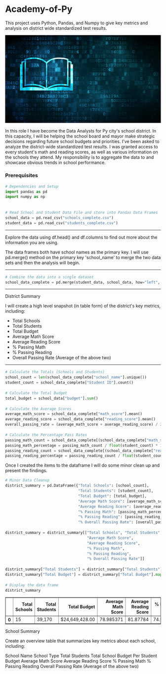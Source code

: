 # Academy-of-Py
This project uses Python, Pandas, and Numpy to give key metrics and analysis on district wide standardized test results.

![Education](image/education.png)

In this role I have become the Data Analysts for Py city's school district. In this capacity, I will be helping the school board and mayor make strategic decisions regarding future school budgets and priorities.
I've been asked to analyze the district-wide standardized test results. I was granted access to every student's math and reading scores, as well as various information on the schools they attend. My responsibility is to aggregate the data to and showcase obvious trends in school performance.

### Prerequisites

```python 
# Dependencies and Setup
import pandas as pd
import numpy as np


# Read School and Student Data File and store into Pandas Data Frames
school_data = pd.read_csv("schools_complete.csv")
student_data = pd.read_csv("students_complete.csv")
```
- - - 

Explore the data using df.head() and df.columns to find out more about the information you are using. 

The data frames both have school names as the primary key. I will use pd.merge() method on the primary key 'school_name' to merge the two data sets and then the analysis will begin.
- - - 
```python 
# Combine the data into a single dataset
school_data_complete = pd.merge(student_data, school_data, how="left", on=["school_name", "school_name"])
```
- - - 

District Summary

I will create a high level snapshot (in table form) of the district's key metrics, including:

  * Total Schools
  * Total Students
  * Total Budget
  * Average Math Score
  * Average Reading Score
  * % Passing Math
  * % Passing Reading
  * Overall Passing Rate (Average of the above two)
- - - 
```python 
# Calculate the Totals (Schools and Students)
school_count = len(school_data_complete["school_name"].unique())
student_count = school_data_complete["Student ID"].count()

# Calculate the Total Budget
total_budget = school_data["budget"].sum()

# Calculate the Average Scores
average_math_score = school_data_complete["math_score"].mean()
average_reading_score = school_data_complete["reading_score"].mean()
overall_passing_rate = (average_math_score + average_reading_score) / 2

# Calculate the Percentage Pass Rates
passing_math_count = school_data_complete[(school_data_complete["math_score"] > 70)].count()["student_name"]
passing_math_percentage = passing_math_count / float(student_count) * 100
passing_reading_count = school_data_complete[(school_data_complete["reading_score"] > 70)].count()["student_name"]
passing_reading_percentage = passing_reading_count / float(student_count) * 100
```

Once I created the items to the dataframe I will do some minor clean up and present the findings. 

```python
# Minor Data Cleanup
district_summary = pd.DataFrame({"Total Schools": [school_count],
                                 "Total Students": [student_count],
                                 "Total Budget": [total_budget],
                                 "Average Math Score": [average_math_score],
                                 "Average Reading Score": [average_reading_score],
                                 "% Passing Math": [passing_math_percentage],
                                 "% Passing Reading": [passing_reading_percentage],
                                 "% Overall Passing Rate": [overall_passing_rate]})

district_summary = district_summary[["Total Schools", "Total Students", "Total Budget",
                                     "Average Math Score",
                                     "Average Reading Score",
                                     "% Passing Math",
                                     "% Passing Reading",
                                     "% Overall Passing Rate"]]

district_summary["Total Students"] = district_summary["Total Students"].map("{:,}".format)
district_summary["Total Budget"] = district_summary["Total Budget"].map("${:,.2f}".format)

# Display the data frame
district_summary
```
<div>
<table border="1" class="dataframe">
  <thead>
    <tr style="text-align: right;">
      <th></th>
      <th>Total Schools</th>
      <th>Total Students</th>
      <th>Total Budget</th>
      <th>Average Math Score</th>
      <th>Average Reading Score</th>
      <th>% Passing Math</th>
      <th>% Passing Reading</th>
      <th>% Overall Passing Rate</th>
    </tr>
  </thead>
  <tbody>
    <tr>
      <th>0</th>
      <td>15</td>
      <td>39,170</td>
      <td>$24,649,428.00</td>
      <td>78.985371</td>
      <td>81.87784</td>
      <td>74.980853</td>
      <td>85.805463</td>
      <td>80.431606</td>
    </tr>
  </tbody>
</table>
</div>




School Summary

Create an overview table that summarizes key metrics about each school, including:

School Name
School Type
Total Students
Total School Budget
Per Student Budget
Average Math Score
Average Reading Score
% Passing Math
% Passing Reading
Overall Passing Rate (Average of the above two)
